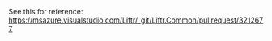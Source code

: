 See this for reference: https://msazure.visualstudio.com/Liftr/_git/Liftr.Common/pullrequest/3212677